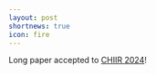```yaml
---
layout: post
shortnews: true
icon: fire
---
```

Long paper accepted to [CHIIR 2024][link2]!

[link2]: https://chiir2024.github.io/

